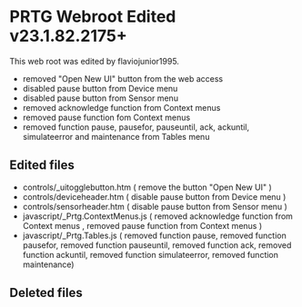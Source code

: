 # PRTG Webroot Edited v23.1.82.2175+

This web root was edited by flaviojunior1995.
- removed "Open New UI" button from the web access
- disabled pause button from Device menu
- disabled pause button from Sensor menu
- removed acknowledge function from Context menus
- removed pause function fom Context menus
- removed function pause, pausefor, pauseuntil, ack, ackuntil, simulateerror and maintenance from Tables menu

## Edited files

- controls/_uitogglebutton.htm ( remove the button "Open New UI" )
- controls/deviceheader.htm ( disable pause button from Device menu )
- controls/sensorheader.htm ( disable pause button from Sensor menu )
- javascript/_Prtg.ContextMenus.js ( removed acknowledge function from Context menus , removed pause function from Context menus )
- javascript/_Prtg.Tables.js ( removed function pause, removed function pausefor, removed function pauseuntil, removed function ack, removed function ackuntil, removed function simulateerror, removed function maintenance)

## Deleted files

